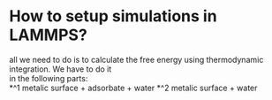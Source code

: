 # How to setup simulations in LAMMPS?  
all we need to do is to calculate the free energy using thermodynamic integration. We have to do it  
in the following parts:  
*^1 metalic surface + adsorbate + water
*^2 metalic surface + water




